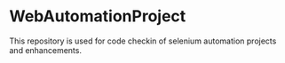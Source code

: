 # WebAutomationProject
This repository is used for code checkin of selenium automation projects and enhancements.
